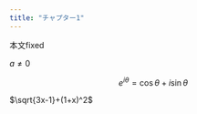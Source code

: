 ```yaml
---
title: "チャプター1"
---
```

本文fixed

<!-- @[tweet](https://twitter.com/Megu_Negicco/status/1267475348993671168) -->

$a\ne0$


$$
e^{i\theta} = \cos\theta + i\sin\theta
$$

$\sqrt{3x-1}+(1+x)^2$
